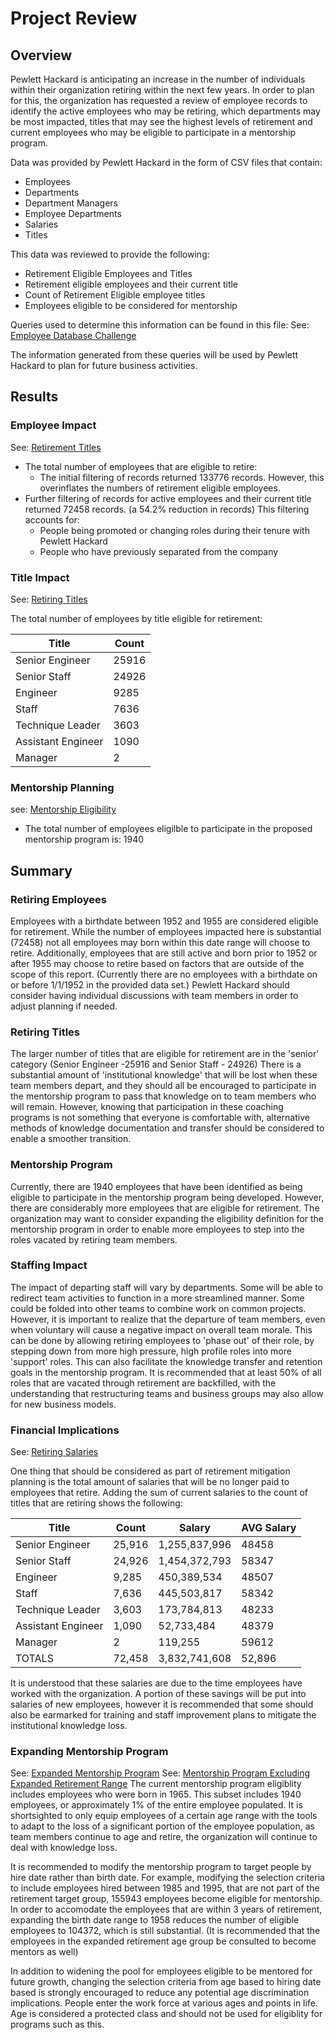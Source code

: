 # Project Review

## Overview
Pewlett Hackard is anticipating an increase in the number of individuals within their organization retiring within the next few years.  In order to plan for this, the organization has requested a review of employee records to identify the active employees who may be retiring, which departments may be most impacted, titles that may see the highest levels of retirement and current employees who may be eligible to participate in a mentorship program. 

Data was provided by Pewlett Hackard in the form of CSV files that contain: 
- Employees
- Departments
- Department Managers
- Employee Departments
- Salaries
- Titles 

This data was reviewed to provide the following: 
- Retirement Eligible Employees and Titles
- Retirement eligible employees and their current title
- Count of Retirement Eligible employee titles 
- Employees eligible to be considered for mentorship 

Queries used to determine this information can be found in this file: 
See: [Employee Database Challenge](https://github.com/klbrabec/Wk_7_BC_Challenge_Employee_Analysis/blob/main/SQL_Files/Employee_Database_Challenge..sql)

The information generated from these queries will be used by Pewlett Hackard to plan for future business activities. 

## Results
### Employee Impact 
See: [Retirement Titles](https://github.com/klbrabec/Wk_7_BC_Challenge_Employee_Analysis/blob/main/data_files/Retirement_titles.csv)
- The total number of employees that are eligible to retire:  
  - The initial filtering of records returned 133776 records. However, this overinflates the numbers of retirement eligible employees.  
- Further filtering of records for active employees and their current title returned 72458 records.  (a 54.2% reduction in records)
  This filtering accounts for: 
  - People being promoted or changing roles during their tenure with Pewlett Hackard 
  - People who have previously separated from the company 

### Title Impact 
See: [Retiring Titles](https://github.com/klbrabec/Wk_7_BC_Challenge_Employee_Analysis/blob/main/data_files/retiring_titles.csv)

The total number of employees by title eligible for retirement: 

|Title|Count|
|---|---|
|Senior Engineer|25916|
|Senior Staff|24926|
|Engineer|9285|
|Staff|7636|
|Technique Leader|3603|
|Assistant Engineer|1090|
|Manager|2|

### Mentorship Planning 
see: [Mentorship Eligibility](https://github.com/klbrabec/Wk_7_BC_Challenge_Employee_Analysis/blob/main/data_files/mentorship_eligibility.csv)
- The total number of employees eligilble to participate in the proposed mentorship program is: 1940


## Summary 
### Retiring Employees 
Employees with a birthdate between 1952 and 1955 are considered eligible for retirement.  While the number of employees impacted here is substantial (72458) not all employees may born within this date range will choose to retire.  Additionally, employees that are still active and born prior to 1952 or after 1955 may choose to retire based on factors that are outside of the scope of this report. (Currently there are no employees with a birthdate on or before 1/1/1952 in the provided data set.) Pewlett Hackard should consider having individual discussions with team members in order to adjust planning if needed. 

### Retiring Titles 
The larger number of titles that are eligible for retirement are in the 'senior' category (Senior Engineer -25916 and Senior Staff - 24926)  There is a substantial amount of 'institutional knowledge' that will be lost when these team members depart, and they should all be encouraged to participate in the mentorship program to pass that knowledge on to team members who will remain.  However, knowing that participation in these coaching programs is not something that everyone is comfortable with, alternative methods of knowledge documentation and transfer should be considered to enable a smoother transition. 

### Mentorship Program 
Currently, there are 1940 employees that have been identified as being eligible to participate in the mentorship program being developed.  However, there are considerably more employees that are eligible for retirement.  The organization may want to consider expanding the eligibility definition for the mentorship program in order to enable more employees to step into the roles vacated by retiring team members.  

### Staffing Impact 
The impact of departing staff will vary by departments.  Some will be able to redirect team activities to function in a more streamlined manner.  Some could be folded into other teams to combine work on common projects.  However, it is important to realize that the departure of team members, even when voluntary will cause a negative impact on overall team morale.    This can be done by allowing retiring employees to 'phase out' of their role, by stepping down from more high pressure, high profile roles into more 'support' roles. This can also facilitate the knowledge transfer and retention goals in the mentorship program.  It is recommended that at least 50% of all roles that are vacated through retirement are backfilled, with the understanding that restructuring teams and business groups may also allow for new business models. 

### Financial Implications 
See: [Retiring Salaries](https://github.com/klbrabec/Wk_7_BC_Challenge_Employee_Analysis/blob/main/data_files/retirement_salaries.csv)

One thing that should be considered as part of retirement mitigation planning is the total amount of salaries that will be no longer paid to employees that retire.  Adding the sum of current salaries to the count of titles that are retiring shows the following: 

|Title|Count|Salary|AVG Salary|
|---|---|---|---|
|Senior Engineer|25,916|1,255,837,996|48458|
|Senior Staff|24,926|1,454,372,793|58347|
|Engineer|9,285|450,389,534|48507|
|Staff|7,636|445,503,817|58342|
|Technique Leader|3,603|173,784,813|48233|
|Assistant Engineer|1,090|52,733,484|48379|
|Manager|2|119,255|59612|
|TOTALS| 72,458|3,832,741,608|52,896|

It is understood that these salaries are due to the time employees have worked with the organization.  A portion of these savings will be put into salaries of new employees, however it is recommended that some should also be earmarked for training and staff improvement plans to mitigate the institutional knowledge loss.  

### Expanding Mentorship Program 
See:  [Expanded Mentorship Program](https://github.com/klbrabec/Wk_7_BC_Challenge_Employee_Analysis/blob/main/data_files/expanded_membership_eligibility.csv)
See:  [Mentorship Program Excluding Expanded Retirement Range](https://github.com/klbrabec/Wk_7_BC_Challenge_Employee_Analysis/blob/main/data_files/retiring_mentorship_eligibility.csv)
The current mentorship program eligiblity includes employees who were born in 1965.  This subset includes 1940 employees, or approximately 1% of the entire employee populated.  It is shortsighted to only equip employees of a certain age range with the tools to adapt to the loss of a significant portion of the employee population, as team members continue to age and retire, the organization will continue to deal with knowledge loss.  

It is recommended to modify the mentorship program to target people by hire date rather than birth date. For example, modifying the selection criteria to include employees hired between 1985 and 1995, that are not part of the retirement target group, 155943 employees become eligible for mentorship.  In order to accomodate the employees that are within 3 years of retirement, expanding the birth date range to 1958 reduces the number of eligible employees to 104372, which is still substantial.  (It is recommended that the employees in the expanded retirement age group be consulted to become mentors as well)

In addition to widening the pool for employees eligible to be mentored for future growth, changing the selection criteria from age based to hiring date based is strongly encouraged to reduce any potential age discrimination implications.  People enter the work force at various ages and points in life.  Age is considered a protected class and should not be used for eligiblity for programs such as this. 
